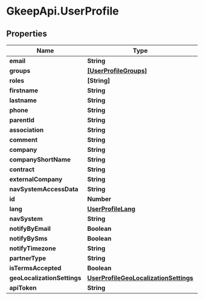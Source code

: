 # GkeepApi.UserProfile

## Properties
Name | Type | Description | Notes
------------ | ------------- | ------------- | -------------
**email** | **String** |  | [optional] 
**groups** | [**[UserProfileGroups]**](UserProfileGroups.md) |  | [optional] 
**roles** | **[String]** |  | [optional] 
**firstname** | **String** |  | [optional] 
**lastname** | **String** |  | [optional] 
**phone** | **String** |  | [optional] 
**parentId** | **String** |  | [optional] 
**association** | **String** |  | [optional] 
**comment** | **String** |  | [optional] 
**company** | **String** |  | [optional] 
**companyShortName** | **String** |  | [optional] 
**contract** | **String** |  | [optional] 
**externalCompany** | **String** |  | [optional] 
**navSystemAccessData** | **String** |  | [optional] 
**id** | **Number** |  | [optional] 
**lang** | [**UserProfileLang**](UserProfileLang.md) |  | [optional] 
**navSystem** | **String** |  | [optional] 
**notifyByEmail** | **Boolean** |  | [optional] 
**notifyBySms** | **Boolean** |  | [optional] 
**notifyTimezone** | **String** |  | [optional] 
**partnerType** | **String** |  | [optional] 
**isTermsAccepted** | **Boolean** |  | [optional] 
**geoLocalizationSettings** | [**UserProfileGeoLocalizationSettings**](UserProfileGeoLocalizationSettings.md) |  | [optional] 
**apiToken** | **String** |  | [optional] 
